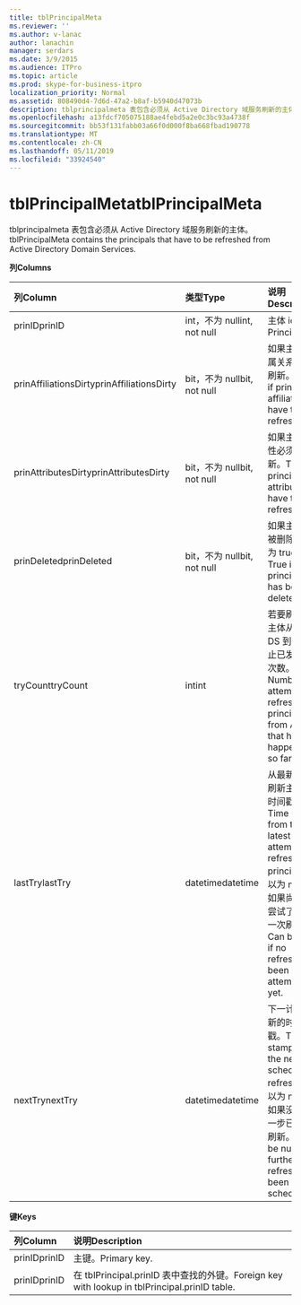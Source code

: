 ```yaml
---
title: tblPrincipalMeta
ms.reviewer: ''
ms.author: v-lanac
author: lanachin
manager: serdars
ms.date: 3/9/2015
ms.audience: ITPro
ms.topic: article
ms.prod: skype-for-business-itpro
localization_priority: Normal
ms.assetid: 808490d4-7d6d-47a2-b8af-b5940d47073b
description: tblprincipalmeta 表包含必须从 Active Directory 域服务刷新的主体。
ms.openlocfilehash: a13fdcf705075188ae4febd5a2e0c3bc93a4738f
ms.sourcegitcommit: bb53f131fabb03a66f0d000f8ba668fbad190778
ms.translationtype: MT
ms.contentlocale: zh-CN
ms.lasthandoff: 05/11/2019
ms.locfileid: "33924540"
---
```

# <a name="tblprincipalmeta"></a><span data-ttu-id="a5f55-103">tblPrincipalMeta</span><span class="sxs-lookup"><span data-stu-id="a5f55-103">tblPrincipalMeta</span></span>
 
<span data-ttu-id="a5f55-104">tblprincipalmeta 表包含必须从 Active Directory 域服务刷新的主体。</span><span class="sxs-lookup"><span data-stu-id="a5f55-104">tblPrincipalMeta contains the principals that have to be refreshed from Active Directory Domain Services.</span></span>
  
<span data-ttu-id="a5f55-105">**列**</span><span class="sxs-lookup"><span data-stu-id="a5f55-105">**Columns**</span></span>

|<span data-ttu-id="a5f55-106">**列**</span><span class="sxs-lookup"><span data-stu-id="a5f55-106">**Column**</span></span>|<span data-ttu-id="a5f55-107">**类型**</span><span class="sxs-lookup"><span data-stu-id="a5f55-107">**Type**</span></span>|<span data-ttu-id="a5f55-108">**说明**</span><span class="sxs-lookup"><span data-stu-id="a5f55-108">**Description**</span></span>|
|:-----|:-----|:-----|
|<span data-ttu-id="a5f55-109">prinID</span><span class="sxs-lookup"><span data-stu-id="a5f55-109">prinID</span></span>  <br/> |<span data-ttu-id="a5f55-110">int，不为 null</span><span class="sxs-lookup"><span data-stu-id="a5f55-110">int, not null</span></span>  <br/> |<span data-ttu-id="a5f55-111">主体 id。</span><span class="sxs-lookup"><span data-stu-id="a5f55-111">Principal ID.</span></span>  <br/> |
|<span data-ttu-id="a5f55-112">prinAffiliationsDirty</span><span class="sxs-lookup"><span data-stu-id="a5f55-112">prinAffiliationsDirty</span></span>  <br/> |<span data-ttu-id="a5f55-113">bit，不为 null</span><span class="sxs-lookup"><span data-stu-id="a5f55-113">bit, not null</span></span>  <br/> |<span data-ttu-id="a5f55-114">如果主体附属关系必须刷新。</span><span class="sxs-lookup"><span data-stu-id="a5f55-114">True if principal affiliations have to be refreshed.</span></span>  <br/> |
|<span data-ttu-id="a5f55-115">prinAttributesDirty</span><span class="sxs-lookup"><span data-stu-id="a5f55-115">prinAttributesDirty</span></span>  <br/> |<span data-ttu-id="a5f55-116">bit，不为 null</span><span class="sxs-lookup"><span data-stu-id="a5f55-116">bit, not null</span></span>  <br/> |<span data-ttu-id="a5f55-117">如果主体属性必须刷新。</span><span class="sxs-lookup"><span data-stu-id="a5f55-117">True if principal attributes have to be refreshed.</span></span>  <br/> |
|<span data-ttu-id="a5f55-118">prinDeleted</span><span class="sxs-lookup"><span data-stu-id="a5f55-118">prinDeleted</span></span>  <br/> |<span data-ttu-id="a5f55-119">bit，不为 null</span><span class="sxs-lookup"><span data-stu-id="a5f55-119">bit, not null</span></span>  <br/> |<span data-ttu-id="a5f55-120">如果主体已被删除，则为 true。</span><span class="sxs-lookup"><span data-stu-id="a5f55-120">True if the principal has been deleted.</span></span>  <br/> |
|<span data-ttu-id="a5f55-121">tryCount</span><span class="sxs-lookup"><span data-stu-id="a5f55-121">tryCount</span></span>  <br/> |<span data-ttu-id="a5f55-122">int</span><span class="sxs-lookup"><span data-stu-id="a5f55-122">int</span></span>  <br/> |<span data-ttu-id="a5f55-123">若要刷新的主体从 AD DS 到目前为止已发生的次数。</span><span class="sxs-lookup"><span data-stu-id="a5f55-123">Number of attempts to refresh the principal from AD DS that have happened so far.</span></span>  <br/> |
|<span data-ttu-id="a5f55-124">lastTry</span><span class="sxs-lookup"><span data-stu-id="a5f55-124">lastTry</span></span>  <br/> |<span data-ttu-id="a5f55-125">datetime</span><span class="sxs-lookup"><span data-stu-id="a5f55-125">datetime</span></span>  <br/> |<span data-ttu-id="a5f55-126">从最新尝试刷新主体的时间戳。</span><span class="sxs-lookup"><span data-stu-id="a5f55-126">Time stamp from the latest attempt to refresh the principal.</span></span> <span data-ttu-id="a5f55-127">可以为 null，如果尚未已尝试了任何一次刷新。</span><span class="sxs-lookup"><span data-stu-id="a5f55-127">Can be null if no refresh has been attempted yet.</span></span>  <br/> |
|<span data-ttu-id="a5f55-128">nextTry</span><span class="sxs-lookup"><span data-stu-id="a5f55-128">nextTry</span></span>  <br/> |<span data-ttu-id="a5f55-129">datetime</span><span class="sxs-lookup"><span data-stu-id="a5f55-129">datetime</span></span>  <br/> |<span data-ttu-id="a5f55-130">下一计划刷新的时间戳。</span><span class="sxs-lookup"><span data-stu-id="a5f55-130">Time stamp for the next scheduled refresh.</span></span> <span data-ttu-id="a5f55-131">可以为 null，如果没有进一步已计划刷新。</span><span class="sxs-lookup"><span data-stu-id="a5f55-131">Can be null if no further refresh has been scheduled.</span></span>  <br/> |
   
<span data-ttu-id="a5f55-132">**键**</span><span class="sxs-lookup"><span data-stu-id="a5f55-132">**Keys**</span></span>

|<span data-ttu-id="a5f55-133">**列**</span><span class="sxs-lookup"><span data-stu-id="a5f55-133">**Column**</span></span>|<span data-ttu-id="a5f55-134">**说明**</span><span class="sxs-lookup"><span data-stu-id="a5f55-134">**Description**</span></span>|
|:-----|:-----|
|<span data-ttu-id="a5f55-135">prinID</span><span class="sxs-lookup"><span data-stu-id="a5f55-135">prinID</span></span>  <br/> |<span data-ttu-id="a5f55-136">主键。</span><span class="sxs-lookup"><span data-stu-id="a5f55-136">Primary key.</span></span>  <br/> |
|<span data-ttu-id="a5f55-137">prinID</span><span class="sxs-lookup"><span data-stu-id="a5f55-137">prinID</span></span>  <br/> |<span data-ttu-id="a5f55-138">在 tblPrincipal.prinID 表中查找的外键。</span><span class="sxs-lookup"><span data-stu-id="a5f55-138">Foreign key with lookup in tblPrincipal.prinID table.</span></span>  <br/> |
   


